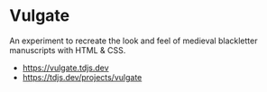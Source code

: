 # Vulgate

An experiment to recreate the look and feel of medieval blackletter manuscripts with HTML & CSS.

* https://vulgate.tdjs.dev
* https://tdjs.dev/projects/vulgate
